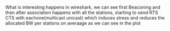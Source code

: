 What is interesting happens in wireshark, we can see first Beaconing and then after association happens with all the stations, starting to send RTS CTS with eachone(multicast unicast) which induces stress and reduces the allocated BW per stations on averaage as we can see in the plot
